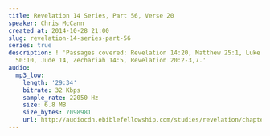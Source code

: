 ```yaml
---
title: Revelation 14 Series, Part 56, Verse 20
speaker: Chris McCann
created_at: 2014-10-28 21:00
slug: revelation-14-series-part-56
series: true
description: ! 'Passages covered: Revelation 14:20, Matthew 25:1, Luke 15:4,8, Psalm
  50:10, Jude 14, Zechariah 14:5, Revelation 20:2-3,7.'
audio:
  mp3_low:
    length: '29:34'
    bitrate: 32 Kbps
    sample_rate: 22050 Hz
    size: 6.8 MB
    size_bytes: 7098981
    url: http://audiocdn.ebiblefellowship.com/studies/revelation/chapter-14/2014.10.28_McCann_-_Revelation_14_Series_Part_56.mp3
---
```

